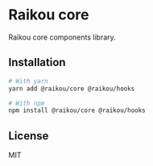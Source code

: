 # Raikou core

Raikou core components library.

## Installation

```bash
# With yarn
yarn add @raikou/core @raikou/hooks

# With npm
npm install @raikou/core @raikou/hooks
```

## License

MIT
